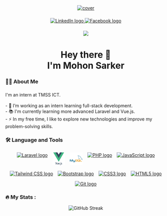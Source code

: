<div align="center">
  <a href="https://ibb.co.com/X76kV9f">
    <img src="https://i.ibb.co.com/0C1VQkp/cover.png" alt="cover" border="0">
  </a>
</div>

###

<div align="center">
  <a href="https://www.linkedin.com/in/mohonsarker/" target="_blank">
    <img src="https://img.shields.io/static/v1?message=LinkedIn&logo=linkedin&label=&color=0077B5&logoColor=white&labelColor=&style=for-the-badge" height="25" alt="LinkedIn logo" />
  </a>
  <a href="https://www.facebook.com/mohonsarker4/" target="_blank">
    <img src="https://img.shields.io/static/v1?message=Facebook&logo=facebook&label=&color=1877F2&logoColor=white&labelColor=&style=for-the-badge" height="25" alt="Facebook logo" />
  </a>
</div>

###

<div align="center">
  <img src="https://visitor-badge.laobi.icu/badge?page_id=mohonsarker.mohonsarker" />
</div>

###

<h1 align="center">Hey there 👋 <br> I'm Mohon Sarker</h1>

###

<h3 align="left">👩‍💻 About Me</h3>

###

<p align="left">I'm an intern at TMSS ICT.<br><br>- 🔭 I’m working as an intern learning full-stack development.<br>- 📚 I'm currently learning more advanced Laravel and Vue.js.<br>- ⚡ In my free time, I like to explore new technologies and improve my problem-solving skills.</p>

###

<h3 align="left">🛠 Language and Tools</h3>

###

<div align="center" style="display: flex; flex-wrap: wrap; gap: 15px; justify-content: center;">
  <a href="https://laravel.com/" target="_blank" rel="noreferrer" style="outline: none;">
    <img src="https://cdn.jsdelivr.net/gh/devicons/devicon/icons/laravel/laravel-original.svg" height="40" alt="Laravel logo" />
  </a>
  <a href="https://vuejs.org/" target="_blank" rel="noreferrer" style="outline: none;">
    <img src="https://raw.githubusercontent.com/devicons/devicon/master/icons/vuejs/vuejs-original-wordmark.svg" height="40" alt="Vue.js logo" />
  </a>
  <a href="https://www.mysql.com/" target="_blank" rel="noreferrer" style="outline: none;">
    <img src="https://raw.githubusercontent.com/devicons/devicon/master/icons/mysql/mysql-original-wordmark.svg" height="40" alt="MySQL logo" />
  </a>
  <a href="https://www.php.net/" target="_blank" rel="noreferrer" style="outline: none;">
    <img src="https://cdn.jsdelivr.net/gh/devicons/devicon/icons/php/php-original.svg" height="40" alt="PHP logo" />
  </a>
  <a href="https://developer.mozilla.org/docs/Web/JavaScript" target="_blank" rel="noreferrer" style="outline: none;">
    <img src="https://cdn.jsdelivr.net/gh/devicons/devicon/icons/javascript/javascript-original.svg" height="40" alt="JavaScript logo" />
  </a>
  <a href="https://tailwindcss.com/" target="_blank" rel="noreferrer" style="outline: none;">
    <img src="https://www.vectorlogo.zone/logos/tailwindcss/tailwindcss-icon.svg" height="40" alt="Tailwind CSS logo" />
  </a>
  <a href="https://getbootstrap.com/" target="_blank" rel="noreferrer" style="outline: none;">
    <img src="https://cdn.jsdelivr.net/gh/devicons/devicon/icons/bootstrap/bootstrap-original.svg" height="40" alt="Bootstrap logo" />
  </a>
  <a href="https://developer.mozilla.org/docs/Web/CSS" target="_blank" rel="noreferrer" style="outline: none;">
    <img src="https://cdn.jsdelivr.net/gh/devicons/devicon/icons/css3/css3-original.svg" height="40" alt="CSS3 logo" />
  </a>
  <a href="https://developer.mozilla.org/docs/Web/HTML" target="_blank" rel="noreferrer" style="outline: none;">
    <img src="https://cdn.jsdelivr.net/gh/devicons/devicon/icons/html5/html5-original.svg" height="40" alt="HTML5 logo" />
  </a>
  <a href="https://git-scm.com/" target="_blank" rel="noreferrer" style="outline: none;">
    <img src="https://cdn.jsdelivr.net/gh/devicons/devicon/icons/git/git-original.svg" height="40" alt="Git logo" />
  </a>
</div>

###

<h3 align="left">🔥 My Stats :</h3>

<div align="center">
  <img src="https://github-readme-streak-stats.herokuapp.com/?user=mohonsarker40&theme=tokyonight&hide_border=false" alt="GitHub Streak"/>
</div>

